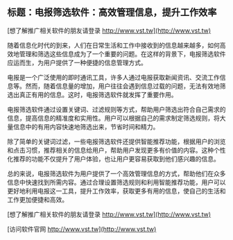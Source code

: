 ## **标题：电报筛选软件：高效管理信息，提升工作效率**

[想了解推广相关软件的朋友请登录 http://www.vst.tw](http://www.vst.tw)

随着信息化时代的到来，人们在日常生活和工作中接收到的信息越来越多，如何高效地管理和筛选这些信息成为了一个重要的问题。在这样的背景下，电报筛选软件应运而生，为用户提供了一种便捷的信息管理方式。

电报是一个广泛使用的即时通讯工具，许多人通过电报获取新闻资讯、交流工作信息等。然而，随着信息量的增加，用户往往会遇到信息过载的问题，无法有效地筛选出真正有用的信息。这时，电报筛选软件就发挥了重要作用。

电报筛选软件通过设置关键词、过滤规则等方式，帮助用户筛选出符合自己需求的信息，提高信息的精准度和实用性。用户可以根据自己的需求制定筛选规则，将大量信息中的有用内容快速地筛选出来，节省时间和精力。

除了简单的关键词过滤，一些电报筛选软件还提供智能推荐功能，根据用户的浏览和点击习惯，推荐相关的信息给用户，帮助用户发现更多有价值的内容。这种个性化推荐的功能不仅提升了用户体验，也让用户更容易获取到他们感兴趣的信息。

总的来说，电报筛选软件为用户提供了一个高效管理信息的方式，帮助他们在众多信息中快速找到所需内容。通过合理设置筛选规则和利用智能推荐功能，用户可以更好地利用电报这一工具，提升工作效率，获取更多有用的信息，使自己的生活和工作更加便捷和高效。

[想了解推广相关软件的朋友请登录 http://www.vst.tw](http://www.vst.tw)


[访问软件官网 http://www.vst.tw](http://www.vst.tw)
